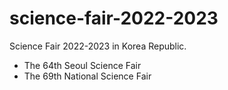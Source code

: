 # science-fair-2022-2023
Science Fair 2022-2023 in Korea Republic.
- The 64th Seoul Science Fair
- The 69th National Science Fair
